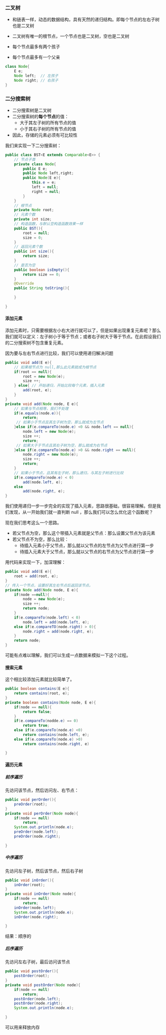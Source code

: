 ### 二叉树

- 和链表一样，动态的数据结构，具有天然的递归结构。即每个节点的左右子树也是二叉树

- 二叉树有唯一的根节点，一个节点也是二叉树，空也是二叉树

- 每个节点最多有两个孩子

- 每个节点最多有一个父亲

```java
class Node{
    E e;
    Node left;	// 左孩子
    Node right; // 右孩子
}
```

### 二分搜索树

- 二分搜索树是二叉树
- 二分搜索树的**每个节点**的值：
  - 大于其左子树的所有节点的值
  - 小于其右子树的所有节点的值
- 因此，存储的元素必须有可比较性

我们来实现一下二分搜索树：

```java
public class BST<E extends Comparable<E>> {
    // 节点子类
    private class Node{
        public E e;
        public Node left,right;
        public Node(E e){
            this.e = e;
            left = null;
            right = null;
        }
    }
   	// 根节点
    private Node root;
    // 元素个数
    private int size;
    // 构造函数，与默认空构造函数效果一样
    public BST(){
        root = null;
        size = 0;
    }
    // 返回元素个数
    public int size(){
        return size;
    }
    // 是否为空
    public boolean isEmpty(){
        return size == 0;
    }
    @Override
    public String toString(){
        
    }
    
}
```

#### 添加元素

添加元素时，只需要根据左小右大进行就可以了，但是如果出现重复元素呢？那么我们就可以定义：左子树小于等于节点；或者右子树大于等于节点。在此假设我们的二分搜索树不包含重复元素。

因为要与左右节点进行比较，我们可以使用递归解决问题

```java
public void add(E e){
    // 如果根节点为 null,那么此元素就成为根节点
    if(root == null){
        root = new Node(e);
        size ++;
    } else{	// 开始递归，开始比较每个元素，插入元素
        add(root, e);
    }
}
private void add(Node node, E e){
    // 如果与节点相等，我们不处理
    if(e.equals(node.e)){
        return;
     // 如果小于节点且其左子树为空，那么就成为左节点 
    }else if(e.compareTo(node.e) <0 && node.left == null){
        node.left = new Node(e);
        size ++;
        return;
     // 如果大于于节点且其右子树为空，那么就成为右节点
    }else if(e.compareTo(node.e) >0 && node.right == null){
        node.right = new Node(e);
        size ++;
        return;
    }
    // 如果小于节点，且其有左子树，那么递归，与其左子树进行比较
    if(e.compareTo(node.e) < 0)
        add(node.left, e);
    else 
        add(node.right, e);
}
```

我们使用递归一步一步完全的实现了插入元素，思路很基础，很容易理解。但是我们发现，从一开始我们就一直判断 null ，那么我们可以怎么优化这个函数呢？

现在我们思考这么一个思路。

- 若父节点为空，那么这个带插入元素就是父节点：那么设置父节点为该元素
- 若父节点不为空，那么比较：
  - 待插入元素小于父节点，那么就以父节点的左节点为父节点进行第一步
  - 待插入元素大于父节点，那么就以父节点的右节点为父节点进行第一步

用代码来实现一下，加深理解：

```java
public void add(E e){
    root = add(root, e);
}
// 传入一个节点，设置好其左右节点后返回该节点。
private Node add(Node node, E e){
    if(node ==null){
        node = new Node(e);
        size ++;
        return node;
    }
    if(e.compareTo(node.left) < 0)
        node.left = add(node.left, e);
    else if(e.compareTO(node.right) > 0){
        node.right = add(node.right, e);
    }
    return node;
}
```

可能有点难以理解，我们可以生成一点数据来模拟一下这个过程。

#### 搜索元素

这个相比较添加元素就比较简单了。

```java
public boolean contains(E e){
    return contains(root, e);
}
private boolean contains(Node node, E e){
    if(node == null){
        return false;
    }
    if(e.compareTo(nodde.e) == 0)
        return true;
    else if(e.compareTo(node.e) <0)
        return contains(node.left, e);
    else if(e.compareTo(node.e) >0)
        return contains(node.right, e)

}
```

#### 遍历元素

##### 前序遍历

先访问该节点，然后访问左、右节点：

```java
public void perOrder(){
    preOrder(root);
}
private void perOrder(Node node){
    if(node == null)
        return;
    System.out.println(node.e);
    preOrder(node.left);
    preOrder(node.right);
    
}
```

##### 中序遍历

先访问左子树，然后该节点，然后右子树

```java
public void inOrder(){
    inOrder(root);
}
private void inOrder(Node node){
    if(node == null)
        return;
    inOrder(node.left);
    System.out.println(node.e);
    inOrder(node.right);
    
}
```

结果：顺序的

##### 后序遍历

先访问左右子树，最后访问该节点

```java
public void postOrder(){
    postOrder(root);
}
private void postOrder(Node node){
    if(node == null)
        return;
    postOrder(node.left);
    postOrder(node.right);
    System.out.println(node.e);
    
}
```

可以用来释放内存